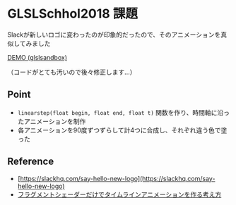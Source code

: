 # GLSLSchhol2018 課題

Slackが新しいロゴに変わったのが印象的だったので、そのアニメーションを真似してみました

[DEMO (glslsandbox)](http://glslsandbox.com/e#52059.0)

（コードがとても汚いので後々修正します…）

## Point
- `linearstep(float begin, float end, float t)` 関数を作り、時間軸に沿ったアニメーションを制作
- 各アニメーションを90度ずつずらして計4つに合成し、それぞれ違う色で塗った

## Reference

- [https://slackhq.com/say-hello-new-logo](https://slackhq.com/say-hello-new-logo)
- [フラグメントシェーダーだけでタイムラインアニメーションを作る考え方](https://qiita.com/null_tokyo/items/bb303228d8ad6fdb613f)
